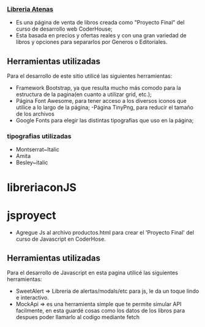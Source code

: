 ### [Libreria Atenas](https://atenaslibreria.ga// "Libreria Atenas")

- Es una página de venta de libros creada como "Proyecto Final" del curso de desarrollo web CoderHouse;
- Esta basada en precios y ofertas reales y con una gran variedad de libros y opciones para separarlos por Generos o Editoriales.

## Herramientas utilizadas 
Para el desarrollo de este sitio utilicé las siguientes herramientas:
- Framework Bootstrap, ya que resulta mucho más comodo para la estructura de la pagina(en cuanto a utilizar grid, etc.);
- Página Font Awesome, para tener acceso a los  diversos iconos que utilice a lo largo de la página;
-Página TinyPng, para reducir el tamaño de los archivos
- Google Fonts para elegir las distintas tipografias que uso en la página;


### tipografias utilizadas
- Montserrat~Italic
- Amita
- Besley~italic
# libreriaconJS
# jsproyect
- Agregue Js al archivo productos.html para crear el 'Proyecto Final' del curso de Javascript en CoderHose.

## Herramientas utilizadas
Para el desarrollo de Javascript en esta pagina utilicé las siguientes herramientas:
- SweetAlert => Libreria de alertas/modals/etc para js, le da un toque lindo e interactivo.
- MockApi => es una herramienta simple que te permite simular API facilmente, en esta guardé cosas como los datos de los libros para despues poder llamarlo al codigo mediante fetch